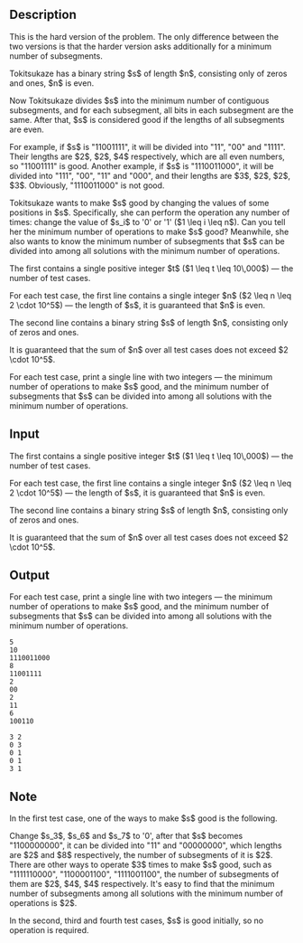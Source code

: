 ## Description

<div><p><span class="tex-font-style-it">This is the hard version of the problem. The only difference between the two versions is that the harder version asks additionally for a minimum number of subsegments.</span></p><p>Tokitsukaze has a binary string $s$ of length $n$, consisting only of zeros and ones, $n$ is <span class="tex-font-style-bf">even</span>.</p><p>Now Tokitsukaze divides $s$ into <span class="tex-font-style-bf">the minimum number</span> of <span class="tex-font-style-bf">contiguous</span> subsegments, and for each subsegment, all bits in each subsegment are the same. After that, $s$ is considered good if the lengths of all subsegments are even.</p><p>For example, if $s$ is "<span class="tex-font-style-tt">11001111</span>", it will be divided into "<span class="tex-font-style-tt">11</span>", "<span class="tex-font-style-tt">00</span>" and "<span class="tex-font-style-tt">1111</span>". Their lengths are $2$, $2$, $4$ respectively, which are all even numbers, so "<span class="tex-font-style-tt">11001111</span>" is good. Another example, if $s$ is "<span class="tex-font-style-tt">1110011000</span>", it will be divided into "<span class="tex-font-style-tt">111</span>", "<span class="tex-font-style-tt">00</span>", "<span class="tex-font-style-tt">11</span>" and "<span class="tex-font-style-tt">000</span>", and their lengths are $3$, $2$, $2$, $3$. Obviously, "<span class="tex-font-style-tt">1110011000</span>" is not good.</p><p>Tokitsukaze wants to make $s$ good by changing the values of some positions in $s$. Specifically, she can perform the operation any number of times: change the value of $s_i$ to '<span class="tex-font-style-tt">0</span>' or '<span class="tex-font-style-tt">1</span>' ($1 \leq i \leq n$). Can you tell her the minimum number of operations to make $s$ good? <span class="tex-font-style-bf">Meanwhile, she also wants to know the minimum number of subsegments that $s$ can be divided into among all solutions with the minimum number of operations.</span></p></div><div class="input-specification"><p>The first contains a single positive integer $t$ ($1 \leq t \leq 10\,000$)&nbsp;— the number of test cases.</p><p>For each test case, the first line contains a single integer $n$ ($2 \leq n \leq 2 \cdot 10^5$)&nbsp;— the length of $s$, it is guaranteed that $n$ is even.</p><p>The second line contains a binary string $s$ of length $n$, consisting only of zeros and ones.</p><p>It is guaranteed that the sum of $n$ over all test cases does not exceed $2 \cdot 10^5$.</p></div><div class="output-specification"><p>For each test case, print a single line with two integers&nbsp;— the minimum number of operations to make $s$ good, and the minimum number of subsegments that $s$ can be divided into among all solutions with the minimum number of operations.</p></div>

## Input

<p>The first contains a single positive integer $t$ ($1 \leq t \leq 10\,000$)&nbsp;— the number of test cases.</p><p>For each test case, the first line contains a single integer $n$ ($2 \leq n \leq 2 \cdot 10^5$)&nbsp;— the length of $s$, it is guaranteed that $n$ is even.</p><p>The second line contains a binary string $s$ of length $n$, consisting only of zeros and ones.</p><p>It is guaranteed that the sum of $n$ over all test cases does not exceed $2 \cdot 10^5$.</p>

## Output

<p>For each test case, print a single line with two integers&nbsp;— the minimum number of operations to make $s$ good, and the minimum number of subsegments that $s$ can be divided into among all solutions with the minimum number of operations.</p>





```input1|2,3,6,7,10,11
5
10
1110011000
8
11001111
2
00
2
11
6
100110
```




```output1
3 2
0 3
0 1
0 1
3 1
```



## Note

<p>In the first test case, one of the ways to make $s$ good is the following.</p><p>Change $s_3$, $s_6$ and $s_7$ to '<span class="tex-font-style-tt">0</span>', after that $s$ becomes "<span class="tex-font-style-tt">1100000000</span>", it can be divided into "<span class="tex-font-style-tt">11</span>" and "<span class="tex-font-style-tt">00000000</span>", which lengths are $2$ and $8$ respectively, the number of subsegments of it is $2$. There are other ways to operate $3$ times to make $s$ good, such as "<span class="tex-font-style-tt">1111110000</span>", "<span class="tex-font-style-tt">1100001100</span>", "<span class="tex-font-style-tt">1111001100</span>", the number of subsegments of them are $2$, $4$, $4$ respectively. It's easy to find that the minimum number of subsegments among all solutions with the minimum number of operations is $2$.</p><p>In the second, third and fourth test cases, $s$ is good initially, so no operation is required.</p>
